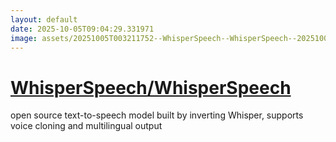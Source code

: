 ```yaml
---
layout: default
date: 2025-10-05T09:04:29.331971
image: assets/20251005T003211752--WhisperSpeech--WhisperSpeech--20251005T003758792--cropped.png
---
```


# [WhisperSpeech/WhisperSpeech](https://github.com/WhisperSpeech/WhisperSpeech)

open source text-to-speech model built by inverting Whisper, supports voice cloning and multilingual output
